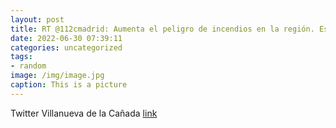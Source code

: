 ```yaml
---
layout: post
title: RT @112cmadrid: Aumenta el peligro de incendios en la región. Es ALTO en la mayor parte de la @ComunidadMadrid. ¿Fuego,...
date: 2022-06-30 07:39:11
categories: uncategorized
tags:
- random
image: /img/image.jpg
caption: This is a picture
---
```

Twitter Villanueva de la Cañada [link](https://twitter.com/AytoVDLCanada/status/1542074330904989698)
